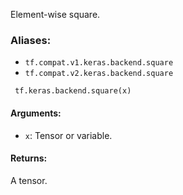 Element-wise square.
### Aliases:
- `tf.compat.v1.keras.backend.square`
- `tf.compat.v2.keras.backend.square`

```
 tf.keras.backend.square(x)
```
#### Arguments:
- `x`: Tensor or variable.
#### Returns:
A tensor.
